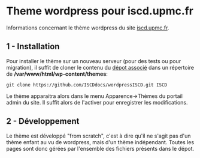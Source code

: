 # Theme wordpress pour iscd.upmc.fr
Informations concernant le thème wordpress du site [iscd.upmc.fr](iscd.upmc.fr).

## 1 - Installation
Pour installer le thème sur un nouveau serveur (pour des tests ou pour migration), il suffit de cloner le contenu du [dépot associé]() dans un répertoire de **/var/www/html/wp-content/themes**:
```
git clone https://github.com/ISCDdocs/wordpressISCD.git ISCD
```
Le thème apparaitra alors dans le menu Apparence->Thèmes du portail admin du site. Il suffit alors de l'activer pour enregistrer les modifications.

## 2 - Développement
Le thème est développé "from scratch", c'est à dire qu'il ne s'agit pas d'un thème enfant au vu de wordpress, mais d'un thème indépendant. Toutes les pages sont donc gérées par l'ensemble des fichiers présents dans le dépot.
